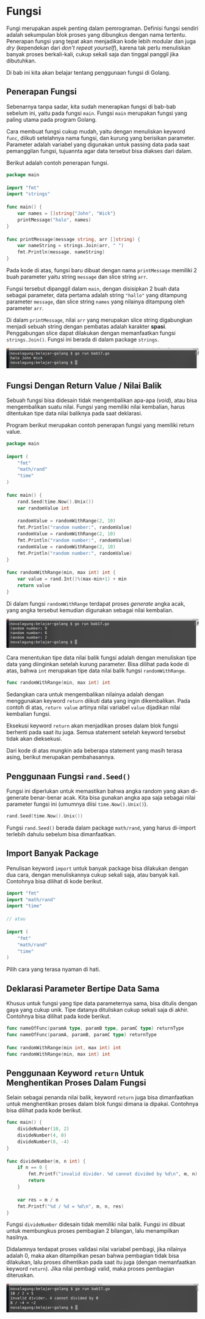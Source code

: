 # Fungsi

Fungi merupakan aspek penting dalam pemrograman. Definisi fungsi sendiri adalah sekumpulan blok proses yang dibungkus dengan nama tertentu. Penerapan fungsi yang tepat akan menjadikan kode lebih modular dan juga *dry* (kependekan dari *don't repeat yourself*), karena tak perlu menuliskan banyak proses berkali-kali, cukup sekali saja dan tinggal panggil jika dibutuhkan.

Di bab ini kita akan belajar tentang penggunaan fungsi di Golang.

## Penerapan Fungsi

Sebenarnya tanpa sadar, kita sudah menerapkan fungsi di bab-bab sebelum ini, yaitu pada fungsi `main`. Fungsi `main` merupakan fungsi yang paling utama pada program Golang.

Cara membuat fungsi cukup mudah, yaitu dengan menuliskan keyword `func`, diikuti setelahnya nama fungsi, dan kurung yang berisikan parameter. Parameter adalah variabel yang digunakan untuk passing data pada saat pemanggilan fungsi, tujuannta agar data tersebut bisa diakses dari dalam.

Berikut adalah contoh penerapan fungsi.

```go
package main

import "fmt"
import "strings"

func main() {
    var names = []string{"John", "Wick"}
    printMessage("halo", names)
}

func printMessage(message string, arr []string) {
    var nameString = strings.Join(arr, " ")
    fmt.Println(message, nameString)
}
```

Pada kode di atas, fungsi baru dibuat dengan nama `printMessage` memiliki 2 buah parameter yaitu string `message` dan slice string `arr`.

Fungsi tersebut dipanggil dalam `main`, dengan disisipkan 2 buah data sebagai parameter, data pertama adalah string `"hallo"` yang ditampung parameter `message`, dan slice string `names` yang nilainya ditampung oleh parameter `arr`.

Di dalam `printMessage`, nilai `arr` yang merupakan slice string digabungkan menjadi sebuah string dengan pembatas adalah karakter **spasi**. Penggabungan slice dapat dilakukan dengan memanfaatkan fungsi `strings.Join()`. Fungsi ini berada di dalam package `strings`.

![Contoh penggunaan fungsi](images/17_1_function.png)

## Fungsi Dengan Return Value / Nilai Balik

Sebuah fungsi bisa didesain tidak mengembalikan apa-apa (*void*), atau bisa mengembalikan suatu nilai. Fungsi yang memiliki nilai kembalian, harus ditentukan tipe data nilai baliknya pada saat deklarasi.

Program berikut merupakan contoh penerapan fungsi yang memiliki return value.

```go
package main

import (
    "fmt"
    "math/rand"
    "time"
)

func main() {
    rand.Seed(time.Now().Unix())
    var randomValue int

    randomValue = randomWithRange(2, 10)
    fmt.Println("random number:", randomValue)
    randomValue = randomWithRange(2, 10)
    fmt.Println("random number:", randomValue)
    randomValue = randomWithRange(2, 10)
    fmt.Println("random number:", randomValue)
}

func randomWithRange(min, max int) int {
    var value = rand.Int()%(max-min+1) + min
    return value
}

```

Di dalam fungsi `randomWithRange` terdapat proses *generate* angka acak, yang angka tersebut kemudian digunakan sebagai nilai kembalian.

![Fungsi dengan nilai balik](images/17_2_function_return_type.png)

Cara menentukan tipe data nilai balik fungsi adalah dengan menuliskan tipe data yang diinginkan setelah kurung parameter. Bisa dilihat pada kode di atas, bahwa `int` merupakan tipe data nilai balik fungsi `randomWithRange`.

```go
func randomWithRange(min, max int) int
```

Sedangkan cara untuk mengembalikan nilainya adalah dengan menggunakan keyword `return` diikuti data yang ingin dikembalikan. Pada contoh di atas, `return value` artinya nilai variabel `value` dijadikan nilai kembalian fungsi.

Eksekusi keyword `return` akan menjadikan proses dalam blok fungsi berhenti pada saat itu juga. Semua statement setelah keyword tersebut tidak akan dieksekusi.

Dari kode di atas mungkin ada beberapa statement yang masih terasa asing, berikut merupakan pembahasannya.

## Penggunaan Fungsi `rand.Seed()`

Fungsi ini diperlukan untuk memastikan bahwa angka random yang akan di-generate benar-benar acak. Kita bisa gunakan angka apa saja sebagai nilai parameter fungsi ini (umumnya diisi `time.Now().Unix()`).

```go
rand.Seed(time.Now().Unix())
```

Fungsi `rand.Seed()` berada dalam package `math/rand`, yang harus di-import terlebih dahulu sebelum bisa dimanfaatkan.

## Import Banyak Package

Penulisan keyword `import` untuk banyak package bisa dilakukan dengan dua cara, dengan menuliskannya cukup sekali saja, atau banyak kali. Contohnya bisa dilihat di kode berikut.

```go
import "fmt"
import "math/rand"
import "time"

// atau

import (
    "fmt"
    "math/rand"
    "time"
)
```

Pilih cara yang terasa nyaman di hati.

## Deklarasi Parameter Bertipe Data Sama

Khusus untuk fungsi yang tipe data parameternya sama, bisa ditulis dengan gaya yang cukup unik. Tipe datanya dituliskan cukup sekali saja di akhir. Contohnya bisa dilihat pada kode berikut.

```go
func nameOfFunc(paramA type, paramB type, paramC type) returnType
func nameOfFunc(paramA, paramB, paramC type) returnType

func randomWithRange(min int, max int) int
func randomWithRange(min, max int) int
```

## Penggunaan Keyword `return` Untuk Menghentikan Proses Dalam Fungsi

Selain sebagai penanda nilai balik, keyword `return` juga bisa dimanfaatkan untuk menghentikan proses dalam blok fungsi dimana ia dipakai. Contohnya bisa dilihat pada kode berikut.

```go
func main() {
    divideNumber(10, 2)
    divideNumber(4, 0)
    divideNumber(8, -4)
}

func divideNumber(m, n int) {
    if n == 0 {
        fmt.Printf("invalid divider. %d cannot divided by %d\n", m, n)
        return
    }

    var res = m / n
    fmt.Printf("%d / %d = %d\n", m, n, res)
}
```

Fungsi `divideNumber` didesain tidak memiliki nilai balik. Fungsi ini dibuat untuk membungkus proses pembagian 2 bilangan, lalu menampilkan hasilnya.

Didalamnya terdapat proses validasi nilai variabel pembagi, jika nilainya adalah 0, maka akan ditampilkan pesan bahwa pembagian tidak bisa dilakukan, lalu proses dihentikan pada saat itu juga (dengan memanfaatkan keyword `return`). Jika nilai pembagi valid, maka proses pembagian diteruskan.

![Keyword return menjadikan proses dalam fungsi berhenti](images/17_3_function_return_as_break.png)
